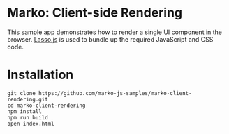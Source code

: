 Marko: Client-side Rendering
===========================

This sample app demonstrates how to render a single UI component in the browser. [Lasso.js](https://github.com/lasso-js/lasso) is used to bundle up the required JavaScript and CSS code.

# Installation

```
git clone https://github.com/marko-js-samples/marko-client-rendering.git
cd marko-client-rendering
npm install
npm run build
open index.html
```
